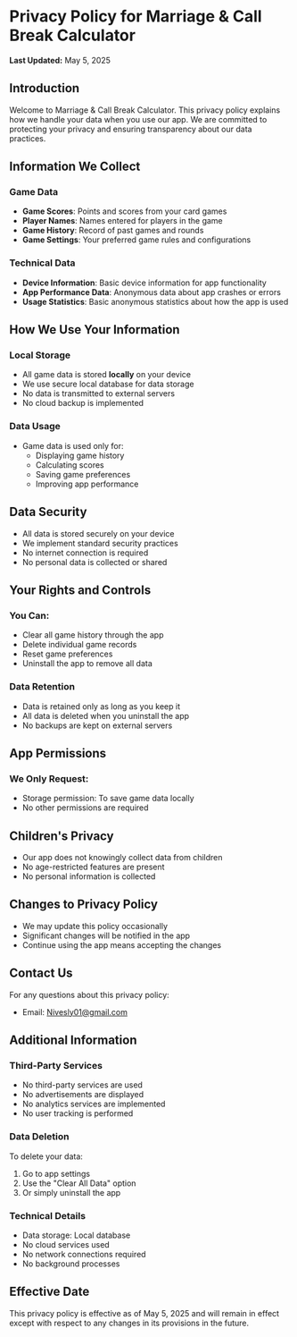 # Privacy Policy for Marriage & Call Break Calculator

**Last Updated:** May 5, 2025

## Introduction
Welcome to Marriage & Call Break Calculator. This privacy policy explains how we handle your data when you use our app. We are committed to protecting your privacy and ensuring transparency about our data practices.

## Information We Collect

### Game Data
- **Game Scores**: Points and scores from your card games
- **Player Names**: Names entered for players in the game
- **Game History**: Record of past games and rounds
- **Game Settings**: Your preferred game rules and configurations

### Technical Data
- **Device Information**: Basic device information for app functionality
- **App Performance Data**: Anonymous data about app crashes or errors
- **Usage Statistics**: Basic anonymous statistics about how the app is used

## How We Use Your Information

### Local Storage
- All game data is stored **locally** on your device
- We use secure local database for data storage
- No data is transmitted to external servers
- No cloud backup is implemented

### Data Usage
- Game data is used only for:
  - Displaying game history
  - Calculating scores
  - Saving game preferences
  - Improving app performance

## Data Security
- All data is stored securely on your device
- We implement standard security practices
- No internet connection is required
- No personal data is collected or shared

## Your Rights and Controls

### You Can:
- Clear all game history through the app
- Delete individual game records
- Reset game preferences
- Uninstall the app to remove all data

### Data Retention
- Data is retained only as long as you keep it
- All data is deleted when you uninstall the app
- No backups are kept on external servers

## App Permissions

### We Only Request:
- Storage permission: To save game data locally
- No other permissions are required

## Children's Privacy
- Our app does not knowingly collect data from children
- No age-restricted features are present
- No personal information is collected

## Changes to Privacy Policy
- We may update this policy occasionally
- Significant changes will be notified in the app
- Continue using the app means accepting the changes

## Contact Us
For any questions about this privacy policy:
- Email: Nivesly01@gmail.com

## Additional Information

### Third-Party Services
- No third-party services are used
- No advertisements are displayed
- No analytics services are implemented
- No user tracking is performed

### Data Deletion
To delete your data:
1. Go to app settings
2. Use the "Clear All Data" option
3. Or simply uninstall the app

### Technical Details
- Data storage: Local database
- No cloud services used
- No network connections required
- No background processes

## Effective Date
This privacy policy is effective as of May 5, 2025 and will remain in effect except with respect to any changes in its provisions in the future. 
